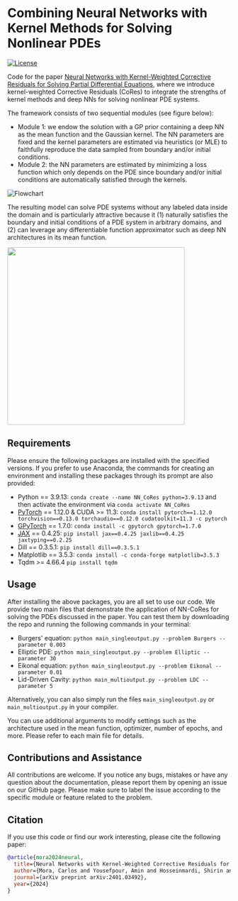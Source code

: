# Combining Neural Networks with Kernel Methods for Solving Nonlinear PDEs
[![License](https://img.shields.io/badge/license-MIT-green.svg)](LICENSE)

Code for the paper [Neural Networks with Kernel-Weighted Corrective Residuals for Solving Partial Differential Equations](https://arxiv.org/abs/2401.03492), where we introduce kernel-weighted Corrective Residuals (CoRes) to integrate the strengths of kernel methods and deep NNs for solving nonlinear PDE systems.

The framework consists of two sequential modules (see figure below):
- Module 1: we endow the solution with a GP prior containing a deep NN as the mean function and the Gaussian kernel. The NN parameters are fixed and the kernel parameters are estimated via heuristics (or MLE) to faithfully reproduce the data sampled from boundary and/or initial conditions.
- Module 2: the NN parameters are estimated by minimizing a loss function which only depends on the PDE since boundary and/or initial conditions are automatically satisfied through the kernels.

![Flowchart](https://github.com/Bostanabad-Research-Group/GP-for-pde-solving/assets/102708675/f951e586-730d-401e-9658-582b457bd51c)

The resulting model can solve PDE systems without any labeled data inside the domain and is particularly attractive because it (1) naturally satisfies the boundary and initial conditions of a PDE system in arbitrary domains, and (2) can leverage any differentiable function approximator such as deep NN architectures in its mean function.

<img src="https://github.com/Bostanabad-Research-Group/GP-for-pde-solving/assets/102708675/215358e1-0563-44d7-b69b-6db621ff4649" width="400" />

## Requirements
Please ensure the following packages are installed with the specified versions. If you prefer to use Anaconda, the commands for creating an environment and installing these packages through its prompt are also provided:
- Python == 3.9.13: `conda create --name NN_CoRes python=3.9.13` and then activate the environment via `conda activate NN_CoRes`
- [PyTorch](https://github.com/pytorch/pytorch) == 1.12.0 & CUDA >= 11.3: `conda install pytorch==1.12.0 torchvision==0.13.0 torchaudio==0.12.0 cudatoolkit=11.3 -c pytorch`
- [GPyTorch](https://github.com/cornellius-gp/gpytorch) == 1.7.0: `conda install -c gpytorch gpytorch=1.7.0`
- [JAX](https://github.com/google/jax) == 0.4.25: `pip install jax==0.4.25 jaxlib==0.4.25 jaxtyping==0.2.25`
- Dill == 0.3.5.1: `pip install dill==0.3.5.1`
- Matplotlib == 3.5.3: `conda install -c conda-forge matplotlib=3.5.3`
- Tqdm >= 4.66.4 `pip install tqdm`

## Usage
After installing the above packages, you are all set to use our code. We provide two main files that demonstrate the application of NN-CoRes for solving the PDEs discussed in the paper.
You can test them by downloading the repo and running the following commands in your terminal:
- Burgers' equation: `python main_singleoutput.py --problem Burgers --parameter 0.003`
- Elliptic PDE: `python main_singleoutput.py --problem Elliptic --parameter 30`
- Eikonal equation: `python main_singleoutput.py --problem Eikonal --parameter 0.01`
- Lid-Driven Cavity: `python main_multioutput.py --problem LDC --parameter 5`

Alternatively, you can also simply run the files `main_singleoutput.py` or `main_multioutput.py` in your compiler.

You can use additional arguments to modify settings such as the architecture used in the mean function, optimizer, number of epochs, and more. Please refer to each main file for details.

## Contributions and Assistance
All contributions are welcome. If you notice any bugs, mistakes or have any question about the documentation, please report them by opening an issue on our GitHub page. Please make sure to label the issue according to the specific module or feature related to the problem.

## Citation
If you use this code or find our work interesting, please cite the following paper:
```bibtex
@article{mora2024neural,
  title={Neural Networks with Kernel-Weighted Corrective Residuals for Solving Partial Differential Equations},
  author={Mora, Carlos and Yousefpour, Amin and Hosseinmardi, Shirin and Bostanabad, Ramin},
  journal={arXiv preprint arXiv:2401.03492},
  year={2024}
}
